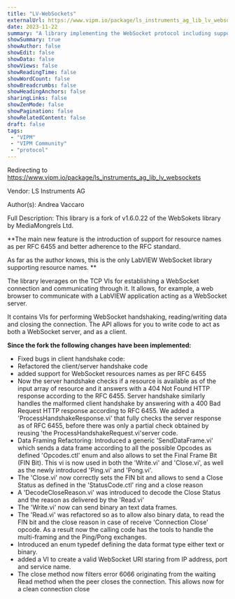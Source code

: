 ```yaml
---
title: "LV-WebSockets"
externalUrl: https://www.vipm.io/package/ls_instruments_ag_lib_lv_websockets
date: 2023-11-22
summary: "A library implementing the WebSocket protocol including support for resource names"
showSummary: true
showAuthor: false
showEdit: false
showData: false
showViews: false
showReadingTime: false
showWordCount: false
showBreadcrumbs: false
showHeadingAnchors: false
sharingLinks: false
showZenMode: false
showPagination: false
showRelatedContent: false
draft: false
tags:
 - "VIPM"
 - "VIPM Community"
 - "protocol"
---
```


Redirecting to https://www.vipm.io/package/ls_instruments_ag_lib_lv_websockets

Vendor: LS Instruments AG

Author(s): Andrea Vaccaro
 
Full Description:
This library is a fork of v1.6.0.22 of the WebSokets library by MediaMongrels Ltd.

**The main new feature is the introduction of support for resource names as per RFC 6455 and better adherence to the RFC standard.

As far as the author knows, this is the only LabVIEW WebSocket library supporting resource names. **

The library leverages on the TCP VIs for establishing a WebSocket connection and communicating through it. It allows, for example, a web browser to communicate with a LabVIEW application acting as a WebSocket server.

It contains VIs for performing WebSocket handshaking, reading/writing data and closing the connection. The API allows for you to write code to act as both a WebSocket server, and as a client.

**Since the fork the following changes have been implemented:**

* Fixed bugs in client handshake code:
* Refactored  the client/server handshake code
* added support for WebSocket resources names as per RFC 6455
* Now the server handshake checks if a resource is available as of the input array of resource and it answers with a 404 Not Found HTTP response according to the RFC 6455. Server handshake similarly handles the malformed client handshake by answering with a 400 Bad Request HTTP response according to RFC 6455.  We added a 'ProcessHandshakeResponse.vi' that fully checks the server response as of RFC 6455, before there was only a partial check obtained by reusing 'the ProcessHandshakeRequest.vi'server code.
* Data Framing Refactoring: Introduced a generic 'SendDataFrame.vi' which sends a data frame according to all the possible Opcodes as defined 'Opcodes.ctl' enum and also allows to set the Final Frame Bit (FIN Bit). This vi is now used in both the 'Write.vi' and 'Close.vi', as well as the newly introduced 'Ping.vi' and 'Pong.vi'. 
* The 'Close.vi' now correctly sets the FIN bit and allows to send a Close Status as defined in the 'StatusCode.ctl' ring and a close reason
* A 'DecodeCloseReason.vi' was introduced to decode the Close Status and the reason as delivered by the 'Read.vi'
* The 'Write.vi' now can send binary an text data frames. 
* The 'Read.vi' was refactored so as to allow also binary data, to read the FIN bit and the close reason in case of receive 'Connection Close' opcode. As a result now the calling code has the tools to handle the multi-framing and the Ping/Pong exchanges.
* Introduced an enum typedef defining the data format type either text or binary.
* added a VI to create a valid WebSocket URI staring from IP address, port and service name. 
* The close method now filters error 6066 originating from the waiting Read method when the peer closes the connection. This allows now for a clean connection close